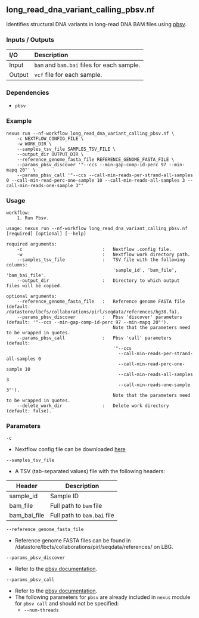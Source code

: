 ## long_read_dna_variant_calling_pbsv.nf

Identifies structural DNA variants in long-read DNA BAM files using [pbsv](https://github.com/PacificBiosciences/pbsv).

### Inputs / Outputs

| I/O    | Description                                |
|:-------|:-------------------------------------------|
| Input  | `bam` and `bam.bai` files for each sample. | 
| Output | `vcf` file for each sample.                |

### Dependencies

* `pbsv`

### Example

```
nexus run --nf-workflow long_read_dna_variant_calling_pbsv.nf \
    -c NEXTFLOW_CONFIG_FILE \
    -w WORK_DIR \
    --samples_tsv_file SAMPLES_TSV_FILE \
    --output_dir OUTPUT_DIR \
    --reference_genome_fasta_file REFERENCE_GENOME_FASTA_FILE \
    --params_pbsv_discover '"--ccs --min-gap-comp-id-perc 97 --min-mapq 20"' \
    --params_pbsv_call '"--ccs --call-min-reads-per-strand-all-samples 0 --call-min-read-perc-one-sample 10 --call-min-reads-all-samples 3 --call-min-reads-one-sample 3"'
```

### Usage

```
workflow:
    1. Run Pbsv.

usage: nexus run --nf-workflow long_read_dna_variant_calling_pbsv.nf [required] [optional] [--help]

required arguments:
    -c                              :   Nextflow .config file.
    -w                              :   Nextflow work directory path.
    --samples_tsv_file              :   TSV file with the following columns:
                                        'sample_id', 'bam_file', 'bam_bai_file'.
    --output_dir                    :   Directory to which output files will be copied.

optional arguments:
    --reference_genome_fasta_file   :   Reference genome FASTA file (default: /datastore/lbcfs/collaborations/pirl/seqdata/references/hg38.fa).
    --params_pbsv_discover          :   Pbsv 'discover' parameters (default: '"--ccs --min-gap-comp-id-perc 97 --min-mapq 20"').
                                        Note that the parameters need to be wrapped in quotes.
    --params_pbsv_call              :   Pbsv 'call' parameters (default:
                                        '"--ccs
                                          --call-min-reads-per-strand-all-samples 0
                                          --call-min-read-perc-one-sample 10
                                          --call-min-reads-all-samples 3
                                          --call-min-reads-one-sample 3"').
                                        Note that the parameters need to be wrapped in quotes.
    --delete_work_dir               :   Delete work directory (default: false).
```

### Parameters

`-c`
* Nextflow config file can be downloaded [here](https://github.com/pirl-unc/nexus/tree/main/nextflow)

`--samples_tsv_file`
* A TSV (tab-separated values) file with the following headers:

| Header       | Description                 |
|--------------|-----------------------------|
| sample_id    | Sample ID                   |
| bam_file     | Full path to `bam` file     |
| bam_bai_file | Full path to `bam.bai` file |

`--reference_genome_fasta_file`
* Reference genome FASTA files can be found in /datastore/lbcfs/collaborations/pirl/seqdata/references/ on LBG.

`--params_pbsv_discover`
* Refer to the [pbsv documentation](https://github.com/PacificBiosciences/pbsv).

`--params_pbsv_call`
* Refer to the [pbsv documentation](https://github.com/PacificBiosciences/pbsv).
* The following parameters for `pbsv` are already included in `nexus` module for `pbsv call` and should not be specified:
  * `--num-threads`
